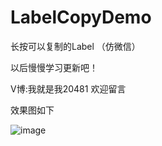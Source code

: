 # LabelCopyDemo
长按可以复制的Label （仿微信）

以后慢慢学习更新吧！

V博:我就是我20481     欢迎留言


效果图如下



![image](https://github.com/GitHubazuo/EwenVideoDemo/blob/master/DemoGIF.gif)

